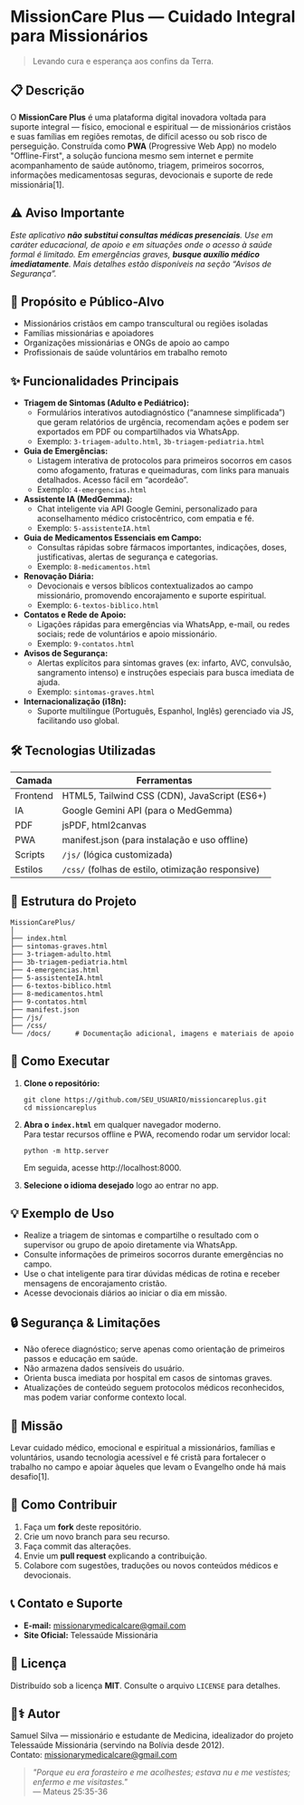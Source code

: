# MissionCare Plus &mdash; Cuidado Integral para Missionários

> Levando cura e esperança aos confins da Terra.

## 📋 Descrição

O **MissionCare Plus** é uma plataforma digital inovadora voltada para suporte integral &mdash; físico, emocional e espiritual &mdash; de missionários cristãos e suas famílias em regiões remotas, de difícil acesso ou sob risco de perseguição. Construída como **PWA** (Progressive Web App) no modelo "Offline-First", a solução funciona mesmo sem internet e permite acompanhamento de saúde autônomo, triagem, primeiros socorros, informações medicamentosas seguras, devocionais e suporte de rede missionária[1].

## ⚠️ Aviso Importante

_Este aplicativo **não substitui consultas médicas presenciais**. Use em caráter educacional, de apoio e em situações onde o acesso à saúde formal é limitado. Em emergências graves, **busque auxílio médico imediatamente**. Mais detalhes estão disponíveis na seção “Avisos de Segurança”._

## 🎯 Propósito e Público-Alvo

- Missionários cristãos em campo transcultural ou regiões isoladas
- Famílias missionárias e apoiadores
- Organizações missionárias e ONGs de apoio ao campo
- Profissionais de saúde voluntários em trabalho remoto

## ✨ Funcionalidades Principais

- **Triagem de Sintomas (Adulto e Pediátrico):**
  - Formulários interativos autodiagnóstico (“anamnese simplificada”) que geram relatórios de urgência, recomendam ações e podem ser exportados em PDF ou compartilhados via WhatsApp.
  - Exemplo: `3-triagem-adulto.html`, `3b-triagem-pediatria.html`
- **Guia de Emergências:**
  - Listagem interativa de protocolos para primeiros socorros em casos como afogamento, fraturas e queimaduras, com links para manuais detalhados. Acesso fácil em “acordeão”.
  - Exemplo: `4-emergencias.html`
- **Assistente IA (MedGemma):**
  - Chat inteligente via API Google Gemini, personalizado para aconselhamento médico cristocêntrico, com empatia e fé.
  - Exemplo: `5-assistenteIA.html`
- **Guia de Medicamentos Essenciais em Campo:**
  - Consultas rápidas sobre fármacos importantes, indicações, doses, justificativas, alertas de segurança e categorias.
  - Exemplo: `8-medicamentos.html`
- **Renovação Diária:**
  - Devocionais e versos bíblicos contextualizados ao campo missionário, promovendo encorajamento e suporte espiritual.
  - Exemplo: `6-textos-biblico.html`
- **Contatos e Rede de Apoio:**
  - Ligações rápidas para emergências via WhatsApp, e-mail, ou redes sociais; rede de voluntários e apoio missionário.
  - Exemplo: `9-contatos.html`
- **Avisos de Segurança:**
  - Alertas explícitos para sintomas graves (ex: infarto, AVC, convulsão, sangramento intenso) e instruções especiais para busca imediata de ajuda.
  - Exemplo: `sintomas-graves.html`
- **Internacionalização (i18n):**
  - Suporte multilíngue (Português, Espanhol, Inglês) gerenciado via JS, facilitando uso global.

## 🛠️ Tecnologias Utilizadas

| Camada    | Ferramentas                                           |
| --------- | ----------------------------------------------------- |
| Frontend  | HTML5, Tailwind CSS (CDN), JavaScript (ES6+)          |
| IA        | Google Gemini API (para o MedGemma)                   |
| PDF       | jsPDF, html2canvas                                    |
| PWA       | manifest.json (para instalação e uso offline)         |
| Scripts   | `/js/` (lógica customizada)                           |
| Estilos   | `/css/` (folhas de estilo, otimização responsive)     |

## 📁 Estrutura do Projeto

```
MissionCarePlus/
│
├── index.html
├── sintomas-graves.html
├── 3-triagem-adulto.html
├── 3b-triagem-pediatria.html
├── 4-emergencias.html
├── 5-assistenteIA.html
├── 6-textos-biblico.html
├── 8-medicamentos.html
├── 9-contatos.html
├── manifest.json
├── /js/
├── /css/
└── /docs/      # Documentação adicional, imagens e materiais de apoio
```

## 🚀 Como Executar

1. **Clone o repositório:**
   ```
   git clone https://github.com/SEU_USUARIO/missioncareplus.git
   cd missioncareplus
   ```
2. **Abra o `index.html`** em qualquer navegador moderno.  
   Para testar recursos offline e PWA, recomendo rodar um servidor local:
   ```
   python -m http.server
   ```
   Em seguida, acesse http://localhost:8000.

3. **Selecione o idioma desejado** logo ao entrar no app.

## 💡 Exemplo de Uso

- Realize a triagem de sintomas e compartilhe o resultado com o supervisor ou grupo de apoio diretamente via WhatsApp.
- Consulte informações de primeiros socorros durante emergências no campo.
- Use o chat inteligente para tirar dúvidas médicas de rotina e receber mensagens de encorajamento cristão.
- Acesse devocionais diários ao iniciar o dia em missão.

## 🔒 Segurança & Limitações

- Não oferece diagnóstico; serve apenas como orientação de primeiros passos e educação em saúde.
- Não armazena dados sensíveis do usuário.
- Orienta busca imediata por hospital em casos de sintomas graves.
- Atualizações de conteúdo seguem protocolos médicos reconhecidos, mas podem variar conforme contexto local.

## 🎯 Missão

Levar cuidado médico, emocional e espiritual a missionários, famílias e voluntários, usando tecnologia acessível e fé cristã para fortalecer o trabalho no campo e apoiar àqueles que levam o Evangelho onde há mais desafio[1].

## 🤝 Como Contribuir

1. Faça um **fork** deste repositório.
2. Crie um novo branch para seu recurso.
3. Faça commit das alterações.
4. Envie um **pull request** explicando a contribuição.
5. Colabore com sugestões, traduções ou novos conteúdos médicos e devocionais.

## 📞 Contato e Suporte

- **E-mail:** missionarymedicalcare@gmail.com
- **Site Oficial:** Telessaúde Missionária

## 📜 Licença

Distribuído sob a licença **MIT**. Consulte o arquivo `LICENSE` para detalhes.

## 👨⚕️ Autor

Samuel Silva &mdash; missionário e estudante de Medicina, idealizador do projeto Telessaúde Missionária (servindo na Bolívia desde 2012).  
Contato: missionarymedicalcare@gmail.com

> _"Porque eu era forasteiro e me acolhestes; estava nu e me vestistes; enfermo e me visitastes."_  
> &mdash; Mateus 25:35-36
